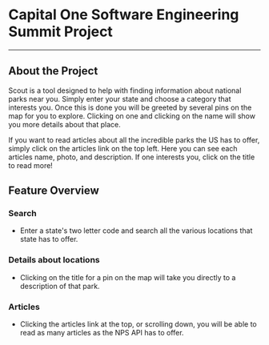 # Capital One Software Engineering Summit Project
_________________________________________________

## About the Project
Scout is a tool designed to help with finding information about national parks near you. Simply enter your state and choose a category that interests you. Once this is done you will be greeted by several pins on the map for you to explore. Clicking on one and clicking on the name will show you more details about that place. 

If you want to read articles about all the incredible parks the US has to offer, simply click on the articles link on the top left. Here you can see each articles name, photo, and description. If one interests you, click on the title to read more! 

## Feature Overview
### Search
* Enter a state's two letter code and search all the various locations that state has to offer. 
### Details about locations
* Clicking on the title for a pin on the map will take you directly to a description of that park. 
### Articles
* Clicking the articles link at the top, or scrolling down, you will be able to read as many articles as the NPS API has to offer.